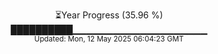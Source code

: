 <p align="center">
⏳Year Progress (35.96 %)<br>
██████████▁▁▁▁▁▁▁▁▁▁▁▁▁▁▁▁▁▁▁▁ <br>
<sub>Updated: Mon, 12 May 2025 06:04:23 GMT</sub>
</p>


